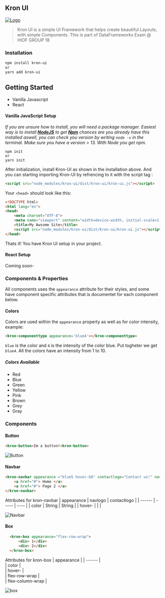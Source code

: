 ## Kron UI
[![Logo](https://i.gyazo.com/fb1a9607aa6bba5deb89738b64027ac0.png)](https://github.com/kamiifx/Kron-UI-Framework)

> Kron UI is a simple UI Framework that helps create
> beautiful Layouts, with simple Components.
> This is part of DataFrameworks Exam @ HIOF GROUP 18

### Installation

```sh
npm install kron-ui
or
yarn add kron-ui
```

## Getting Started

- Vanilla Javascript
- React

#### Vanilla JavaScript Setup

*If you are unsure how to install, you will need a package manager. Easiest way is to install [**NodeJS**](https://nodejs.org/en/)
to get [**Npm**](https://www.npmjs.com) chances are you already have this installed aswell, you can check you version 
by writing ```node -v``` in the terminal. Make sure you have a version > 13.
With Node you get npm.*

```shell
npm init
or
yarn init
```

After initialization, install Kron-UI as shown in the installation above.
And you can starting importing Kron-UI by refrencing to it with the script tag :

```html  
<script src="node_modules/kron-ui/dist/kron-ui/kron-ui.js"></script> 
```

Your ``` <head> ``` should look like this:

```html
<!DOCTYPE html>
<html lang="en">
<head>
    <meta charset="UTF-8">
    <meta name="viewport" content="width=device-width, initial-scale=1.0">
    <title>My Awsome Site</title>
    <script src="node_modules/kron-ui/dist/kron-ui/kron-ui.js"></script>
</head>
```
Thats it! You have Kron UI setup in your project.


#### React Setup

Coming soon-


### Components & Properties

All components uses the ```appearance``` attribute for their styles, and some have component specific attributes
that is documentet for each component below. 

#### Colors

Colors are used within the ```appearance``` property as well as for color intensity, example:
```html
<kron-componenttype appearance='blue4'></kron-componenttype>
```
``` blue ``` is the color and ```4``` is the intensity of the color blue. Put togheter we get ```blue4```.
All the colors have an intensity from 1 to 10.

##### Colors Available

- Red
- Blue
- Green
- Yellow
- Pink
- Brown
- Grey
- Gray

### Components
#### Button
```html
<kron-button>Im a button!<kron-button>
```
![Button](https://i.gyazo.com/d940454f2366b333f2e4fe99ccabdf8f.png)







#### Navbar
```html
<kron-navbar appearance ="blue5 hover-b8" contactlogo="Contact us!" navlogo="Testpage"> 
    <a href="#"> Home </a>
    <a href="#"> Page 2 </a>
</kron-navbar>
```
Attributes for kron-navbar
| appearance | navlogo     | contactlogo | 
| ------     |     -----   |     ----    | 
| color      |     String  |     String  | 
| hover-     |             |             |

![Navbar](https://gyazo.com/924494b63778ae25cc7817796ef460d7.png) 

#### Box
```html
  <kron-box appearance="flex-row-wrap"> 
      <div> 1</div>
      <div> 2</div>
  </kron-box>
```
Attributes for kron-box
| appearance         | 
| ------             |    
| color              |    
| hover-             |  
| flex-row-wrap      |    
| flex-column-wrap   |  

![box](https://gyazo.com/56b5d1a9eb6e09a989e6bac03b17a1c9.png)